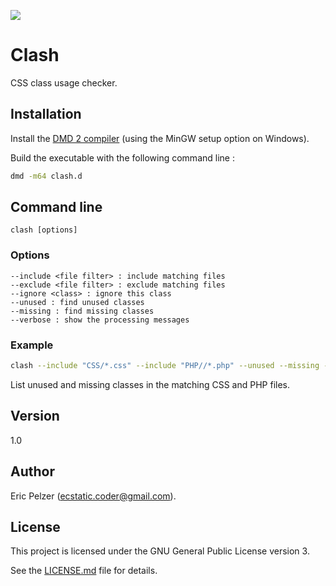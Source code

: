 ![](https://github.com/senselogic/CLASH/blob/master/LOGO/clash.png)

# Clash

CSS class usage checker.

## Installation

Install the [DMD 2 compiler](https://dlang.org/download.html) (using the MinGW setup option on Windows).

Build the executable with the following command line :

```bash
dmd -m64 clash.d
```

## Command line

```
clash [options]
```

### Options

```
--include <file filter> : include matching files
--exclude <file filter> : exclude matching files
--ignore <class> : ignore this class
--unused : find unused classes
--missing : find missing classes
--verbose : show the processing messages
```

### Example

```bash
clash --include "CSS/*.css" --include "PHP//*.php" --unused --missing --verbose
```

List unused and missing classes in the matching CSS and PHP files.

## Version

1.0

## Author

Eric Pelzer (ecstatic.coder@gmail.com).

## License

This project is licensed under the GNU General Public License version 3.

See the [LICENSE.md](LICENSE.md) file for details.
